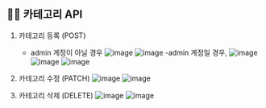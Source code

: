 ## 🙋‍♀️ 카테고리 API
1. 카테고리 등록  (POST)
   
   - admin 계정이 아닐 경우
    ![image](https://github.com/user-attachments/assets/6bf1ce3f-2076-45c9-9a8b-dd4c1cc467a9)
    ![image](https://github.com/user-attachments/assets/c321819f-5b67-45c9-9a52-5ebd0386e527)
  -admin 계정일 경우,
    ![image](https://github.com/user-attachments/assets/e746f69c-e642-4758-a218-dddb83986c94)
    ![image](https://github.com/user-attachments/assets/eb5455d9-8fa9-493f-be94-17d6541e3a80)
    ![image](https://github.com/user-attachments/assets/48f3775f-7262-4ec0-af83-f055fbad8a78)

2. 카테고리 수정 (PATCH)
   ![image](https://github.com/user-attachments/assets/cbd29ca8-6466-4ef9-86fb-59614d09f09e)
   ![image](https://github.com/user-attachments/assets/b458e4d1-73b5-4135-9f88-340cec98c588)

3. 카테고리 삭제 (DELETE)
   ![image](https://github.com/user-attachments/assets/0e52907d-699e-4c5d-8c4c-bbf997b3a2a4)
  ![image](https://github.com/user-attachments/assets/7027dd20-0e2f-44c6-868a-2ec27ffc3e18)



